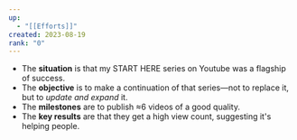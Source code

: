 ```yaml
---
up:
  - "[[Efforts]]"
created: 2023-08-19
rank: "0"
---
```


- The **situation** is that my START HERE series on Youtube was a flagship of success. 
- The **objective** is to make a continuation of that series—not to replace it, but to *update and expand* it.
- The **milestones** are to publish ≈6 videos of a good quality.
- The **key results** are that they get a high view count, suggesting it's helping people.